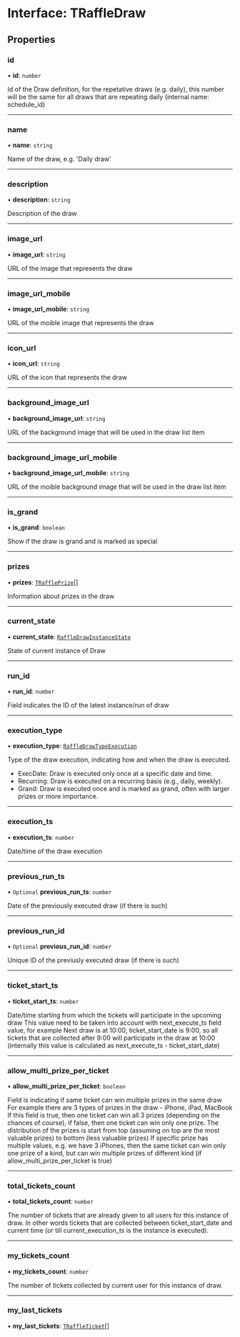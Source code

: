 # Interface: TRaffleDraw

## Properties

### id

• **id**: `number`

Id of the Draw definition, for the repetative draws (e.g. daily), this number will be the same for all draws that are repeating daily
(internal name: schedule_id)

___

### name

• **name**: `string`

Name of the draw, e.g. 'Daily draw'

___

### description

• **description**: `string`

Description of the draw

___

### image\_url

• **image\_url**: `string`

URL of the image that represents the draw

___

### image\_url\_mobile

• **image\_url\_mobile**: `string`

URL of the moible image that represents the draw

___

### icon\_url

• **icon\_url**: `string`

URL of the icon that represents the draw

___

### background\_image\_url

• **background\_image\_url**: `string`

URL of the background image that will be used in the draw list item

___

### background\_image\_url\_mobile

• **background\_image\_url\_mobile**: `string`

URL of the moible background image that will be used in the draw list item

___

### is\_grand

• **is\_grand**: `boolean`

Show if the draw is grand and is marked as special

___

### prizes

• **prizes**: [`TRafflePrize`](TRafflePrize.md)[]

Information about prizes in the draw

___

### current\_state

• **current\_state**: [`RaffleDrawInstanceState`](../enums/RaffleDrawInstanceState.md)

State of current instance of Draw

___

### run\_id

• **run\_id**: `number`

Field indicates the ID of the latest instance/run of draw

___

### execution\_type

• **execution\_type**: [`RaffleDrawTypeExecution`](../enums/RaffleDrawTypeExecution.md)

Type of the draw execution, indicating how and when the draw is executed.
- ExecDate: Draw is executed only once at a specific date and time.
- Recurring: Draw is executed on a recurring basis (e.g., daily, weekly).
- Grand: Draw is executed once and is marked as grand, often with larger prizes or more importance.

___

### execution\_ts

• **execution\_ts**: `number`

Date/time of the draw execution

___

### previous\_run\_ts

• `Optional` **previous\_run\_ts**: `number`

Date of the previously executed draw (if there is such)

___

### previous\_run\_id

• `Optional` **previous\_run\_id**: `number`

Unique ID of the previusly executed draw (if there is such)

___

### ticket\_start\_ts

• **ticket\_start\_ts**: `number`

Date/time starting from which the tickets will participate in the upcoming draw
 This value need to be taken into account with next_execute_ts field value, for example
 Next draw is at 10:00, ticket_start_date is 9:00, so all tickets that are collected after 9:00 will participate in the draw at 10:00
 (internally this value is calculated as next_execute_ts - ticket_start_date)

___

### allow\_multi\_prize\_per\_ticket

• **allow\_multi\_prize\_per\_ticket**: `boolean`

Field is indicating if same ticket can win multiple prizes in the same draw
 For example there are 3 types of prizes in the draw - iPhone, iPad, MacBook
 If this field is true, then one ticket can win all 3 prizes (depending on the chances of course),
 if false, then one ticket can win only one prize.
 The distribution of the prizes is start from top (assuming on top are the most valuable prizes) to bottom (less valuable prizes)
 If specific prize has multiple values, e.g. we have 3 iPhones,
 then the same ticket can win only one prize of a kind, but can win multiple prizes of different kind (if allow_multi_prize_per_ticket is true)

___

### total\_tickets\_count

• **total\_tickets\_count**: `number`

The number of tickets that are already given to all users for this instance of draw.
In other words tickets that are collected between ticket_start_date and current time (or till current_execution_ts is the instance is executed).

___

### my\_tickets\_count

• **my\_tickets\_count**: `number`

The number of tickets collected by current user for this instance of draw.

___

### my\_last\_tickets

• **my\_last\_tickets**: [`TRaffleTicket`](TRaffleTicket.md)[]
